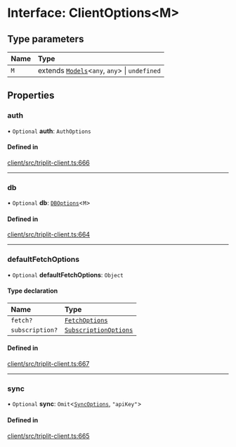 # Interface: ClientOptions\<M\>

## Type parameters

| Name | Type |
| :------ | :------ |
| `M` | extends [`Models`](../modules.md#models)\<`any`, `any`\> \| `undefined` |

## Properties

### auth

• `Optional` **auth**: `AuthOptions`

#### Defined in

[client/src/triplit-client.ts:666](https://github.com/aspen-cloud/triplit-internal/blob/9058061d/public/packages/client/src/triplit-client.ts#L666)

___

### db

• `Optional` **db**: [`DBOptions`](DBOptions.md)\<`M`\>

#### Defined in

[client/src/triplit-client.ts:664](https://github.com/aspen-cloud/triplit-internal/blob/9058061d/public/packages/client/src/triplit-client.ts#L664)

___

### defaultFetchOptions

• `Optional` **defaultFetchOptions**: `Object`

#### Type declaration

| Name | Type |
| :------ | :------ |
| `fetch?` | [`FetchOptions`](../modules.md#fetchoptions) |
| `subscription?` | [`SubscriptionOptions`](../modules.md#subscriptionoptions) |

#### Defined in

[client/src/triplit-client.ts:667](https://github.com/aspen-cloud/triplit-internal/blob/9058061d/public/packages/client/src/triplit-client.ts#L667)

___

### sync

• `Optional` **sync**: `Omit`\<[`SyncOptions`](SyncOptions.md), ``"apiKey"``\>

#### Defined in

[client/src/triplit-client.ts:665](https://github.com/aspen-cloud/triplit-internal/blob/9058061d/public/packages/client/src/triplit-client.ts#L665)
